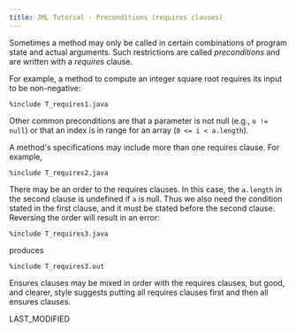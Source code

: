 ```yaml
---
title: JML Tutorial - Preconditions (requires clauses)
---
```


Sometimes a method may only be called in certain combinations of program state and actual
arguments. Such restrictions are called *preconditions* and
are written with a *requires* clause.

For example, a method to compute an integer square root requires its
input to be non-negative:
```
%include T_requires1.java
```

Other common preconditions are that a parameter is not null (e.g., `o != null`)
or that an index is in range for an array (`0 <= i < a.length`).

A method's specifications may include more than one requires clause. For example,
```
%include T_requires2.java
```

There may be an order to the requires clauses. In this case, the `a.length` in
the second clause is undefined if `a` is null. Thus we also need the
condition stated in the first clause, and it must be stated before the
second clause. Reversing the order will result in an error:
```
%include T_requires3.java
```
produces
```
%include T_requires3.out
```

Ensures clauses may be mixed in order with the requires clauses, but good,
and clearer, style suggests putting all requires clauses first and then
all ensures clauses.

LAST_MODIFIED
